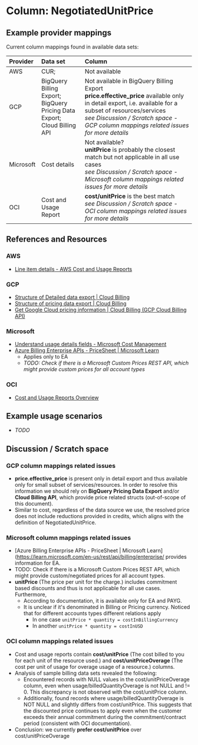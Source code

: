 # Column: NegotiatedUnitPrice

## Example provider mappings

Current column mappings found in available data sets:

| Provider  | Data set                     | Column                   |
|:----------|:-----------------------------|:-------------------------|
| AWS       | CUR;                         | Not available            |
| GCP       | BigQuery Billing Export;<br>BigQuery Pricing Data Export;<br>Cloud Billing API | Not available in BigQuery Billing Export<br>**price.effective_price** available only in detail export, i.e. available for a subset of resources/services<br>*see Discussion / Scratch space - GCP column mappings related issues for more details* |
| Microsoft | Cost details                 | Not available?<br>**unitPrice** is probably the closest match but not applicable in all use cases<br>*see Discussion / Scratch space - Microsoft column mappings related issues for more details* |
| OCI       | Cost and Usage Report        | **cost/unitPrice** is the best match<br>*see Discussion / Scratch space - OCI column mappings related issues for more details* |

## References and Resources

### AWS

* [Line item details - AWS Cost and Usage Reports](https://docs.aws.amazon.com/cur/latest/userguide/Lineitem-columns.html)

### GCP

* [Structure of Detailed data export | Cloud Billing](https://cloud.google.com/billing/docs/how-to/export-data-bigquery-tables/detailed-usage)
* [Structure of pricing data export | Cloud Billing](https://cloud.google.com/billing/docs/how-to/export-data-bigquery-tables/pricing-data)
* [Get Google Cloud pricing information | Cloud Billing (GCP Cloud Billing API)](https://cloud.google.com/billing/docs/how-to/get-pricing-information-api)

### Microsoft

* [Understand usage details fields - Microsoft Cost Management](https://learn.microsoft.com/en-us/azure/cost-management-billing/automate/understand-usage-details-fields)
* [Azure Billing Enterprise APIs - PriceSheet | Microsoft Learn](https://learn.microsoft.com/en-us/rest/api/billing/enterprise/billing-enterprise-api-pricesheet)
  * Applies only to EA
  * *TODO: Check if there is a Microsoft Custom Prices REST API, which might provide custom prices for all account types*

### OCI

* [Cost and Usage Reports Overview](https://docs.oracle.com/en-us/iaas/Content/Billing/Concepts/usagereportsoverview.htm)

## Example usage scenarios

* *TODO*

## Discussion / Scratch space

### GCP column mappings related issues

* **price.effective_price** is present only in detail export and thus available only for small subset of services/resources. In order to resolve this information we should rely on **BigQuery Pricing Data Export** and/or **Cloud Billing API**, which provide price related structs (out-of-scope of this document).
* Similar to cost, regardless of the data source we use, the resolved price does not include reductions provided in credits, which aligns with the definition of NegotiatedUnitPrice.

### Microsoft column mappings related issues

* [Azure Billing Enterprise APIs - PriceSheet | Microsoft Learn](https://learn.microsoft.com/en-us/rest/api/billing/enterprise/ provides information for EA.
* TODO: Check if there is a Microsoft Custom Prices REST API, which might provide custom/negotiated prices for all account types.
* **unitPrice** (The price per unit for the charge.) includes commitment based discounts and thus is not applicable for all use cases. Furthermore,  
  * According to  documentation, it is available only for EA and PAYG.
  * It is unclear if it's denominated in Billing or Pricing currency. Noticed that for different accounts types different relations apply
    * In one case `unitPrice * quantity = costInBillingCurrency`
    * In another `unitPrice * quantity = costInUSD`

### OCI column mappings related issues

* Cost and usage reports contain **cost/unitPrice** (The cost billed to you for each unit of the resource used.) and **cost/unitPriceOverage** (The cost per unit of usage for overage usage of a resource.) columns.
* Analysis of sample billing data sets revealed the following:
  * Encountered records with NULL values in the cost/unitPriceOverage column, even when usage/billedQuantityOverage is not NULL and != 0. This discrepancy is not observed with the cost/unitPrice column.
  * Additionally, found records where usage/billedQuantityOverage is NOT NULL and slightly differs from cost/unitPrice. This suggests that the discounted price continues to apply even when the customer exceeds their annual commitment during the commitment/contract period (consistent with OCI documentation).
* Conclusion: we currently **prefer cost/unitPrice** over cost/unitPriceOverage
